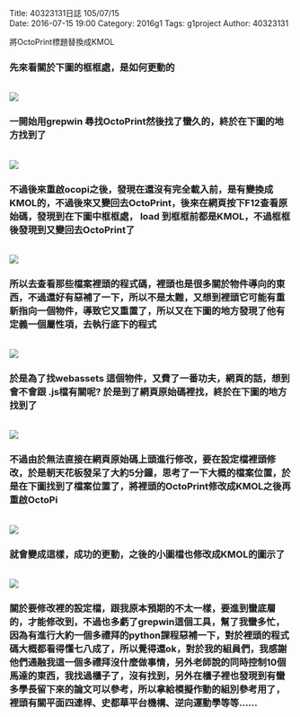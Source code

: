 Title: 40323131日誌 105/07/15  
Date: 2016-07-15 19:00
Category: 2016g1
Tags: g1project
Author: 40323131



將OctoPrint標題替換成KMOL
<!-- PELICAN_END_SUMMARY -->

<h3>先來看關於下圖的框框處，是如何更動的</h3>
</br>
<img src="http://i.imgur.com/uEfRgiA.png">
</br>
<h3>一開始用grepwin 尋找OctoPrint然後找了蠻久的，終於在下圖的地方找到了</h3>
</br>
<img src="http://i.imgur.com/wdK9HrK.png">
</br>
<h3>不過後來重啟ocopi之後，發現在還沒有完全載入前，是有變換成KMOL的，不過後來又變回去OctoPrint，後來在網頁按下F12查看原始碼，發現到在下圖中框框處， load 到框框前都是KMOL，不過框框後發現到又變回去OctoPrint了</h3>
</br>
<img src="http://i.imgur.com/85DweJi.png">
</br>
<h3>所以去查看那些檔案裡頭的程式碼，裡頭也是很多關於物件導向的東西，不過還好有惡補了一下，所以不是太難，又想到裡頭它可能有重新指向一個物件，導致它又重置了，所以又在下圖的地方發現了他有定義一個屬性項，去執行底下的程式</h3>
</br>
<img src="http://i.imgur.com/fgPwQs3.png">
</br>
<h3>於是為了找webassets 這個物件，又費了一番功夫，網頁的話，想到會不會跟 .js檔有關呢? 於是到了網頁原始碼裡找，終於在下圖的地方找到了</h3>
</br>
<img src="http://i.imgur.com/KNFeIOa.png">
</br>
<h3>不過由於無法直接在網頁原始碼上頭進行修改，要在設定檔裡頭修改，於是朝天花板發呆了大約5分鐘，思考了一下大概的檔案位置，於是在下圖找到了檔案位置了，將裡頭的OctoPrint修改成KMOL之後再重啟OctoPi</h3>
</br>
<img src="http://i.imgur.com/PSsLb3u.png">
</br>
<h3>就會變成這樣，成功的更動，之後的小圖檔也修改成KMOL的圖示了</h3>
</br>
<img src="http://i.imgur.com/uEfRgiA.png">
</br>
<h3>關於要修改裡的設定檔，跟我原本預期的不太一樣，要進到蠻底層的，才能修改到，不過也多虧了grepwin這個工具，幫了我蠻多忙，因為有進行大約一個多禮拜的python課程惡補一下，對於裡頭的程式碼大概都看得懂七八成了，所以覺得還ok，對於我的組員們，我感謝他們通融我這一個多禮拜沒什麼做事情，另外老師說的同時控制10個馬達的東西，我找過櫃子了，沒有找到，另外在櫃子裡也發現到有蠻多學長留下來的論文可以參考，所以拿給模擬作動的組別參考用了，裡頭有關平面四連桿、史都華平台機構、逆向運動學等等......</h3>



